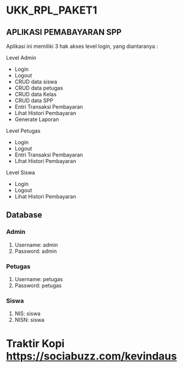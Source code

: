 # UKK_RPL_PAKET1
## APLIKASI PEMABAYARAN SPP
Aplikasi ini memiliki 3 hak akses level login, yang diantaranya :

Level Admin
* Login
* Logout
* CRUD data siswa
* CRUD data petugas
* CRUD data Kelas
* CRUD data SPP
* Entri Transaksi Pembayaran
* Lihat Histori Pembayaran
* Generate Laporan

Level Petugas
* Login
* Logout
* Entri Transaksi Pembayaran
* Lihat Histori Pembayaran

Level Siswa
* Login
* Logout
* Lihat Histori Pembayaran
## Database
### Admin
1. Username: admin
2. Password: admin

### Petugas
1. Username: petugas
2. Password: petugas

### Siswa
1. NIS: siswa
2. NISN: siswa

# Traktir Kopi https://sociabuzz.com/kevindaus
